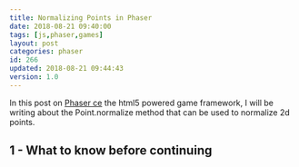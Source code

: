 ```yaml
---
title: Normalizing Points in Phaser
date: 2018-08-21 09:40:00
tags: [js,phaser,games]
layout: post
categories: phaser
id: 266
updated: 2018-08-21 09:44:43
version: 1.0
---
```


In this post on [Phaser ce](https://photonstorm.github.io/phaser-ce/) the html5 powered game framework, I will be writing about the Point.normalize method that can be used to normalize 2d points.
<!-- more -->

## 1 - What to know before continuing
